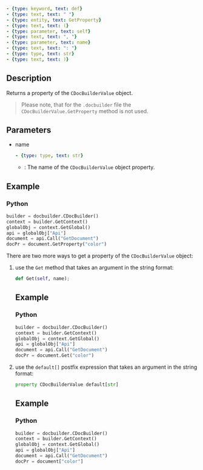 ```yml signature
- {type: keyword, text: def}
- {type: text, text: " "}
- {type: entity, text: GetProperty}
- {type: text, text: (}
- {type: parameter, text: self}
- {type: text, text: ", "}
- {type: parameter, text: name}
- {type: text, text: ": "}
- {type: type, text: str}
- {type: text, text: )}
```

## Description

Returns a property of the `CDocBuilderValue` object.

> Please note, that for the `.docbuilder` file the `CDocBuilderValue.GetProperty` method is not used.

## Parameters

<parameters>

- name

  ```yml signature.variant="inline"
  - {type: type, text: str}
  ```

  - : The name of the `CDocBuilderValue` object property.

</parameters>

## Example

### Python

``` py
builder = docbuilder.CDocBuilder()
context = builder.GetContext()
globalObj = context.GetGlobal()
api = globalObj["Api"]
document = api.Call("GetDocument")
docPr = document.GetProperty("color")
```

There are two more ways to get a property of the `CDocBuilderValue` object:

1. use the `Get` method that takes an argument in the string format:

   ``` py
   def Get(self, name);
   ```

   ## Example

   ### Python

   ``` py
   builder = docbuilder.CDocBuilder()
   context = builder.GetContext()
   globalObj = context.GetGlobal()
   api = globalObj["Api"]
   document = api.Call("GetDocument")
   docPr = document.Get("color")
   ```

2. use the `default[]` postfix expression that takes an argument in the string format:

   ``` py
   property CDocBuilderValue default[str]
   ```

   ## Example

   ### Python

   ``` py
   builder = docbuilder.CDocBuilder()
   context = builder.GetContext()
   globalObj = context.GetGlobal()
   api = globalObj["Api"]
   document = api.Call("GetDocument")
   docPr = document["color"]
   ```
